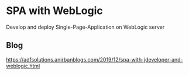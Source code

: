 # SPA with WebLogic
Develop and deploy Single-Page-Application on WebLogic server  

## Blog
https://adfsolutions.anirbanblogs.com/2019/12/spa-with-jdeveloper-and-weblogic.html  
